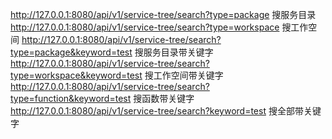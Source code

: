http://127.0.0.1:8080/api/v1/service-tree/search?type=package 搜服务目录
http://127.0.0.1:8080/api/v1/service-tree/search?type=workspace 搜工作空间
http://127.0.0.1:8080/api/v1/service-tree/search?type=package&keyword=test 搜服务目录带关键字
http://127.0.0.1:8080/api/v1/service-tree/search?type=workspace&keyword=test 搜工作空间带关键字
http://127.0.0.1:8080/api/v1/service-tree/search?type=function&keyword=test 搜函数带关键字
http://127.0.0.1:8080/api/v1/service-tree/search?keyword=test 搜全部带关键字